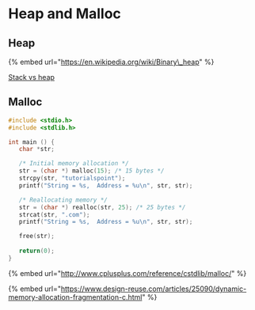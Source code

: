 # Heap and Malloc

## Heap

{% embed url="https://en.wikipedia.org/wiki/Binary\_heap" %}

[Stack vs heap](https://www.guru99.com/stack-vs-heap.html)

## Malloc

```c
#include <stdio.h>
#include <stdlib.h>

int main () {
   char *str;

   /* Initial memory allocation */
   str = (char *) malloc(15); /* 15 bytes */
   strcpy(str, "tutorialspoint");
   printf("String = %s,  Address = %u\n", str, str);

   /* Reallocating memory */
   str = (char *) realloc(str, 25); /* 25 bytes */
   strcat(str, ".com");
   printf("String = %s,  Address = %u\n", str, str);

   free(str);
   
   return(0);
}
```

{% embed url="http://www.cplusplus.com/reference/cstdlib/malloc/" %}

{% embed url="https://www.design-reuse.com/articles/25090/dynamic-memory-allocation-fragmentation-c.html" %}





